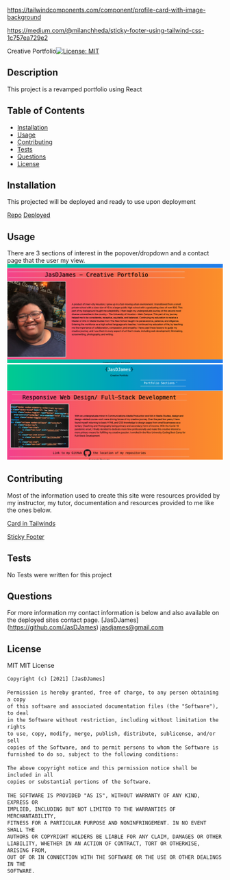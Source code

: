 https://tailwindcomponents.com/component/profile-card-with-image-background

https://medium.com/@milanchheda/sticky-footer-using-tailwind-css-1c757ea729e2

Creative Portfolio[![License: MIT](https://img.shields.io/badge/License-MIT-yellow.svg)](https://opensource.org/licenses/MIT)

## Description

This project is a revamped portfolio using React

## Table of Contents

- [Installation](#installation)
- [Usage](#usage)
- [Contributing](#contributing)
- [Tests](#tests)
- [Questions](#questions)
- [License](#license)

## Installation

This projected will be deployed and ready to use upon deployment

[Repo](https://github.com/jasdjames/portfolio-creative)
[Deployed](https://romantic-mestorf-3ca35a.netlify.app)

## Usage

There are 3 sections of interest in the popover/dropdown and a contact page that the user my view.
![Home](src/design/img/ScreenShot.png)
![Coding](src/design/img/ScreenShot2.png)

## Contributing

Most of the information used to create this site were resources provided by my instructor, my tutor, documentation and resources provided to me like the ones below.

[Card in Tailwinds](https://tailwindcomponents.com/component/profile-card-with-image-background)

[Sticky Footer](https://medium.com/@milanchheda/sticky-footer-using-tailwind-css-1c757ea729e2)

## Tests

No Tests were written for this project

## Questions

For more information my contact information is below and also available on the deployed sites contact page.
[JasDJames]
(https://github.com/JasDJames)
jasdjames@gmail.com

## License

MIT
MIT License

    Copyright (c) [2021] [JasDJames]

    Permission is hereby granted, free of charge, to any person obtaining a copy
    of this software and associated documentation files (the "Software"), to deal
    in the Software without restriction, including without limitation the rights
    to use, copy, modify, merge, publish, distribute, sublicense, and/or sell
    copies of the Software, and to permit persons to whom the Software is
    furnished to do so, subject to the following conditions:

    The above copyright notice and this permission notice shall be included in all
    copies or substantial portions of the Software.

    THE SOFTWARE IS PROVIDED "AS IS", WITHOUT WARRANTY OF ANY KIND, EXPRESS OR
    IMPLIED, INCLUDING BUT NOT LIMITED TO THE WARRANTIES OF MERCHANTABILITY,
    FITNESS FOR A PARTICULAR PURPOSE AND NONINFRINGEMENT. IN NO EVENT SHALL THE
    AUTHORS OR COPYRIGHT HOLDERS BE LIABLE FOR ANY CLAIM, DAMAGES OR OTHER
    LIABILITY, WHETHER IN AN ACTION OF CONTRACT, TORT OR OTHERWISE, ARISING FROM,
    OUT OF OR IN CONNECTION WITH THE SOFTWARE OR THE USE OR OTHER DEALINGS IN THE
    SOFTWARE.
